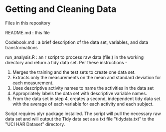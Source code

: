 # Getting and Cleaning Data #

Files in this repository

README.md : this file

Codebook.md : a brief description of the data set,  variables, and data transformations


run_analysis.R : an r script to process raw data (file:) in the working directory and return a tidy data set. Per these instructions -

1. Merges the training and the test sets to create one data set.
2. Extracts only the measurements on the mean and standard deviation for each measurement. 
3. Uses descriptive activity names to name the activities in the data set
4. Appropriately labels the data set with descriptive variable names. 
5. From the data set in step 4, creates a second, independent tidy data set with the average of each variable for each activity and each subject.

Script requires plyr package installed. The script will pull the necessary raw data set and will output the Tidy data set as a txt file "tidydata.txt" to the "UCI HAR Dataset" directory.
